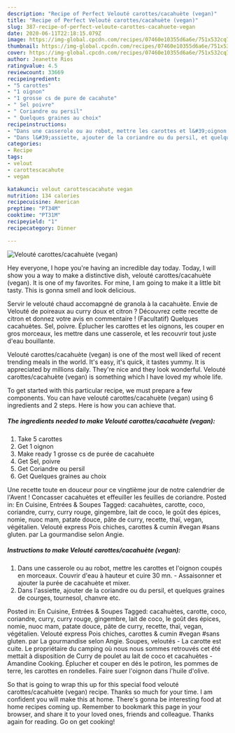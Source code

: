 ```yaml
---
description: "Recipe of Perfect Velouté carottes/cacahuète (vegan)"
title: "Recipe of Perfect Velouté carottes/cacahuète (vegan)"
slug: 387-recipe-of-perfect-veloute-carottes-cacahuete-vegan
date: 2020-06-11T22:18:15.079Z
image: https://img-global.cpcdn.com/recipes/07460e10355d6a6e/751x532cq70/veloute-carottescacahuete-vegan-photo-principale-de-la-recette.jpg
thumbnail: https://img-global.cpcdn.com/recipes/07460e10355d6a6e/751x532cq70/veloute-carottescacahuete-vegan-photo-principale-de-la-recette.jpg
cover: https://img-global.cpcdn.com/recipes/07460e10355d6a6e/751x532cq70/veloute-carottescacahuete-vegan-photo-principale-de-la-recette.jpg
author: Jeanette Rios
ratingvalue: 4.5
reviewcount: 33669
recipeingredient:
- "5 carottes"
- "1 oignon"
- "1 grosse cs de pure de cacahute"
- " Sel poivre"
- " Coriandre ou persil"
- " Quelques graines au choix"
recipeinstructions:
- "Dans une casserole ou au robot, mettre les carottes et l&#39;oignon coupés en morceaux. Couvrir d&#39;eau à hauteur et cuire 30 mn. Assaisonner et ajouter la purée de cacahuète et mixer."
- "Dans l&#39;assiette, ajouter de la coriandre ou du persil, et quelques graines de courges, tournesol, chanvre etc."
categories:
- Recipe
tags:
- velout
- carottescacahute
- vegan

katakunci: velout carottescacahute vegan 
nutrition: 134 calories
recipecuisine: American
preptime: "PT34M"
cooktime: "PT31M"
recipeyield: "1"
recipecategory: Dinner

---
```



![Velouté carottes/cacahuète (vegan)](https://img-global.cpcdn.com/recipes/07460e10355d6a6e/751x532cq70/veloute-carottescacahuete-vegan-photo-principale-de-la-recette.jpg)

Hey everyone, I hope you're having an incredible day today. Today, I will show you a way to make a distinctive dish, velouté carottes/cacahuète (vegan). It is one of my favorites. For mine, I am going to make it a little bit tasty. This is gonna smell and look delicious.

Servir le velouté chaud accomapgné de granola à la cacahuète. Envie de Velouté de poireaux au curry doux et citron ? Découvrez cette recette de citron et donnez votre avis en commentaire ! (Facultatif) Quelques cacahuètes. Sel, poivre. Éplucher les carottes et les oignons, les couper en gros morceaux, les mettre dans une casserole, et les recouvrir tout juste d&#39;eau bouillante.

Velouté carottes/cacahuète (vegan) is one of the most well liked of recent trending meals in the world. It's easy, it's quick, it tastes yummy. It is appreciated by millions daily. They're nice and they look wonderful. Velouté carottes/cacahuète (vegan) is something which I have loved my whole life.


To get started with this particular recipe, we must prepare a few components. You can have velouté carottes/cacahuète (vegan) using 6 ingredients and 2 steps. Here is how you can achieve that.

<!--inarticleads1-->

##### The ingredients needed to make Velouté carottes/cacahuète (vegan):

1. Take 5 carottes
1. Get 1 oignon
1. Make ready 1 grosse cs de purée de cacahuète
1. Get  Sel, poivre
1. Get  Coriandre ou persil
1. Get  Quelques graines au choix


Une recette toute en douceur pour ce vingtième jour de notre calendrier de l&#39;Avent ! Concasser cacahuètes et effeuiller les feuilles de coriandre. Posted in: En Cuisine, Entrées &amp; Soupes Tagged: cacahuètes, carotte, coco, coriandre, curry, curry rouge, gingembre, lait de coco, le goût des épices, nomie, nuoc mam, patate douce, pâte de curry, recette, thaï, vegan, végétalien. Velouté express Pois chiches, carottes &amp; cumin #vegan #sans gluten. par La gourmandise selon Angie. 

<!--inarticleads2-->

##### Instructions to make Velouté carottes/cacahuète (vegan):

1. Dans une casserole ou au robot, mettre les carottes et l&#39;oignon coupés en morceaux. Couvrir d&#39;eau à hauteur et cuire 30 mn. - Assaisonner et ajouter la purée de cacahuète et mixer.
1. Dans l&#39;assiette, ajouter de la coriandre ou du persil, et quelques graines de courges, tournesol, chanvre etc.


Posted in: En Cuisine, Entrées &amp; Soupes Tagged: cacahuètes, carotte, coco, coriandre, curry, curry rouge, gingembre, lait de coco, le goût des épices, nomie, nuoc mam, patate douce, pâte de curry, recette, thaï, vegan, végétalien. Velouté express Pois chiches, carottes &amp; cumin #vegan #sans gluten. par La gourmandise selon Angie. Soupes, veloutés - La carotte est cuite. Le propriétaire du camping où nous nous sommes retrouvés cet été mettait à disposition de Curry de poulet au lait de coco et cacahuètes - Amandine Cooking. Éplucher et couper en dés le potiron, les pommes de terre, les carottes en rondelles. Faire suer l&#39;oignon dans l&#39;huile d&#39;olive. 

So that is going to wrap this up for this special food velouté carottes/cacahuète (vegan) recipe. Thanks so much for your time. I am confident you will make this at home. There's gonna be interesting food at home recipes coming up. Remember to bookmark this page in your browser, and share it to your loved ones, friends and colleague. Thanks again for reading. Go on get cooking!
